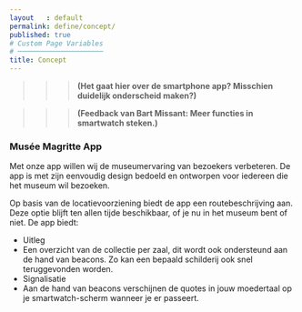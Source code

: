```yaml
---
layout   : default
permalink: define/concept/
published: true
# Custom Page Variables
# ─────────────────────
title: Concept
---
```


>>> **(Het gaat hier over de smartphone app? Misschien duidelijk onderscheid maken?)**

>>> **(Feedback van Bart Missant: Meer functies in smartwatch steken.)**

### Musée Magritte App
Met onze app willen wij de museumervaring van bezoekers verbeteren. De app is met zijn eenvoudig design bedoeld en ontworpen voor iedereen die het museum wil bezoeken.

Op basis van de locatievoorziening biedt de app een routebeschrijving aan. Deze optie blijft ten allen tijde beschikbaar, of je nu in het museum bent of niet.
De app biedt:
  - Uitleg
  - Een overzicht van de collectie per zaal, dit wordt ook ondersteund aan de hand van beacons. Zo kan een bepaald schilderij ook snel teruggevonden worden.
  - Signalisatie
  - Aan de hand van beacons verschijnen de quotes in jouw moedertaal op je smartwatch-scherm wanneer je er passeert.